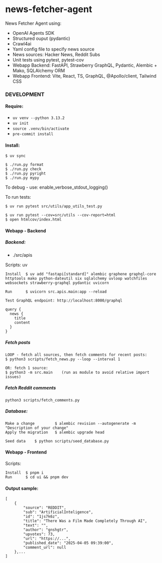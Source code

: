 # news-fetcher-agent

News Fetcher Agent using:

*   OpenAI Agents SDK
*   Structured ouput (pydantic)
*   Crawl4ai
*   Yaml config file to specify news source
*   News sources: Hacker News, Reddit Subs
*   Unit tests using pytest, pytest-cov
*   Webapp Backend: FastAPI, Strawberry GraphQL, Pydantic, Alembic + Mako, SQLAlchemy ORM
*   Webapp Frontend: Vite, React, TS, GraphQL, @Apollo/client, Tailwind CSS

### DEVELOPMENT

#### Require:

*   `uv venv --python 3.13.2`
*   `uv init`
*   `source .venv/bin/activate`
*   `pre-commit install`

#### Install:

```
$ uv sync

$ ./run.py format
$ ./run.py check
$ ./run.py pyright
$ ./run.py mypy
```

To debug - use: enable_verbose_stdout_logging()

To run tests:

```
$ uv run pytest src/utils/app_utils_test.py

$ uv run pytest --cov=src/utils --cov-report=html
$ open htmlcov/index.html
```

#### Webapp - Backend

##### Backend:
- ./src/apis

Scripts: uv 

```
Install  $ uv add "fastapi[standard]" alembic graphene graphql-core httptools mako python-dateutil six sqlalchemy uvloop watchfiles websockets strawberry-graphql pydantic uvicorn

Run      $ uvicorn src.apis.main:app --reload

Test GraphQL endpoint: http://localhost:8000/graphql

query {
  news {
    title
    content
  }
}
```

##### Fetch posts

```
LOOP - fetch all sources, then fetch comments for recent posts:
$ python3 scripts/fetch_news.py --loop --interval 1

OR: fetch 1 source:
$ python3 -m src.main    (run as module to avoid relative import issues)
```

##### Fetch Reddit comments

`python3 scripts/fetch_comments.py`

##### Database:

```
Make a change         $ alembic revision --autogenerate -m "Description of your change"
Apply the migration   $ alembic upgrade head

Seed data    $ python scripts/seed_database.py

```

#### Webapp - Frontend

Scripts:

```
Install  $ pnpm i
Run      $ cd ui && pnpm dev
```

#### Output sample:

```
[
    {
        "source": "REDDIT",
        "sub": "ArtificialInteligence",
        "id": "1js7k6z",
        "title": "There Was a Film Made Completely Through AI",
        "text": "",
        "author": "gnshgtr",
        "upvotes": 73,
        "url": "https://...",
        "published_date": "2025-04-05 09:39:00",
        "comment_url": null
    },...
]
```